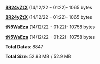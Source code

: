 [**BR24yZtX**](/data/BR24yZtX.txt) (14/12/22 - 01:22)- 1065 bytes

[**BR24yZtX**](/data/BR24yZtX.txt) (14/12/22 - 01:22)- 1065 bytes

[**tN5WaEza**](/data/tN5WaEza.txt) (14/12/22 - 01:22)- 10758 bytes

[**tN5WaEza**](/data/tN5WaEza.txt) (14/12/22 - 01:22)- 10758 bytes

**Total Datas**: 8847

**Total Size**: 52.93 MB / 52.9 MB